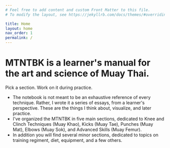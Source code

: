 ```yaml
---
# Feel free to add content and custom Front Matter to this file.
# To modify the layout, see https://jekyllrb.com/docs/themes/#overriding-theme-defaults

title: Home
layout: home
nav_order: 1
permalink: /
---
```


# MTNTBK is a learner's manual for the art and science of Muay Thai.
Pick a section. Work on it during practice.

- The notebook is not meant to be an exhaustive reference of every technique. Rather, I wrote
  it a series of essays, from a learner's perspective. These are the things I think about,
visualize, and later practice.
- I've organized the MTNTBK in five main sections, dedicated to Knee and Clinch Techniques
  (Muay Khao), Kicks (Muay Tae), Punches (Muay Mat), Elbows (Muay Sok), and Advanced Skills
(Muay Femur).
- In addition you will find several minor sections, dedicated to topics on training regiment,
diet, equipment, and a few others.



